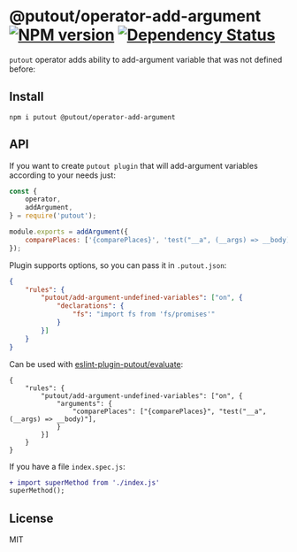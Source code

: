 # @putout/operator-add-argument [![NPM version][NPMIMGURL]][NPMURL] [![Dependency Status][DependencyStatusIMGURL]][DependencyStatusURL]

[NPMIMGURL]: https://img.shields.io/npm/v/@putout/operator-add-argument.svg?style=flat&longCache=true
[NPMURL]: https://npmjs.org/package/@putout/operator-add-argument "npm"
[DependencyStatusURL]: https://david-dm.org/coderaiser/putout?path=packages/operator-add-argument
[DependencyStatusIMGURL]: https://david-dm.org/coderaiser/putout.svg?path=packages/operator-add-argument

`putout` operator adds ability to add-argument variable that was not defined before:

## Install

```
npm i putout @putout/operator-add-argument
```

## API

If you want to create `putout plugin` that will add-argument variables according to your needs just:

```js
const {
    operator,
    addArgument,
} = require('putout');

module.exports = addArgument({
    comparePlaces: ['{comparePlaces}', 'test("__a", (__args) => __body)'],
});
```

Plugin supports options, so you can pass it in `.putout.json`:

```json
{
    "rules": {
        "putout/add-argument-undefined-variables": ["on", {
            "declarations": {
                "fs": "import fs from 'fs/promises'"
            }
        }]
    }
}
```

Can be used with [eslint-plugin-putout/evaluate](https://github.com/coderaiser/putout/tree/master/packages/eslint-plugin-putout/lib/evaluate):

```
{
    "rules": {
        "putout/add-argument-undefined-variables": ["on", {
            "arguments": {
                "comparePlaces": ["{comparePlaces}", "test("__a", (__args) => __body)"],
            }
        }]
    }
}
```

If you have a file `index.spec.js`:

```diff
+ import superMethod from './index.js'
superMethod();
```

## License

MIT
